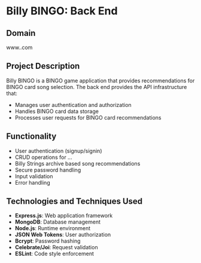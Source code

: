 # Billy BINGO: Back End

## Domain

www..com

## Project Description

Billy BINGO is a BINGO game application that provides recommendations for BINGO card song selection. The back end provides the API infrastructure that:

- Manages user authentication and authorization
- Handles BINGO card data storage
- Processes user requests for BINGO card recommendations

## Functionality

- User authentication (signup/signin)
- CRUD operations for ...
- Billy Strings archive based song recommendations
- Secure password handling
- Input validation
- Error handling

## Technologies and Techniques Used

- **Express.js**: Web application framework
- **MongoDB**: Database management
- **Node.js**: Runtime environment
- **JSON Web Tokens**: User authorization
- **Bcrypt**: Password hashing
- **Celebrate/Joi**: Request validation
- **ESLint**: Code style enforcement

